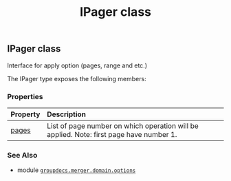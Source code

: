 ﻿---
title: IPager class
second_title: GroupDocs.Merger for Python via .NET API References
description: 
type: docs
url: /python-net/groupdocs.merger.domain.options/ipager/
is_root: false
weight: 190
---

## IPager class

Interface for apply option (pages, range and etc.)



The IPager type exposes the following members:

### Properties
| Property | Description |
| :- | :- |
| [pages](/merger/python-net/groupdocs.merger.domain.options/ipager/pages) | List of page number on which operation will be applied. Note: first page have number 1. |



### See Also
* module [`groupdocs.merger.domain.options`](..)
